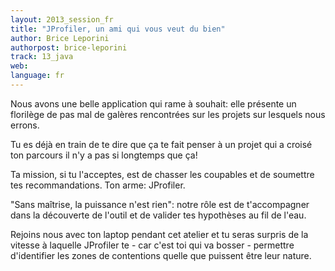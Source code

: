 ```yaml
---
layout: 2013_session_fr
title: "JProfiler, un ami qui vous veut du bien"
author: Brice Leporini
authorpost: brice-leporini
track: 13_java
web: 
language: fr
---
```


Nous avons une belle application qui rame à souhait: elle présente un florilège de pas mal de galères rencontrées sur les projets sur lesquels nous errons. 

Tu es déjà en train de te dire que ça te fait penser à un projet qui a croisé ton parcours il n'y a pas si longtemps que ça!

Ta mission, si tu l'acceptes, est de chasser les coupables et de soumettre tes recommandations. Ton arme: JProfiler. 

"Sans maîtrise, la puissance n'est rien": notre rôle est de t'accompagner dans la découverte de l'outil et de valider tes hypothèses au fil de l'eau.

Rejoins nous avec ton laptop pendant cet atelier et tu seras surpris de la vitesse à laquelle JProfiler te - car c'est toi qui va bosser - permettre d'identifier les zones de contentions quelle que puissent être leur nature.